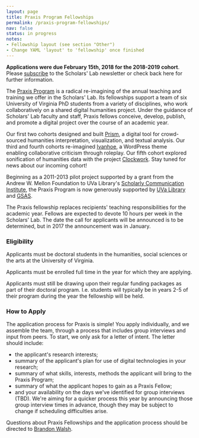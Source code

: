 ```yaml
---
layout: page
title: Praxis Program Fellowships
permalink: /praxis-program-fellowships/
nav: false
status: in progress
notes:
- Fellowship layout (see section "Other")
- Change YAML 'layout' to 'fellowship' once finished
---
```


**Applications were due February 15th, 2018 for the 2018-2019 cohort**. Please [subscribe](https://eepurl.com/fJ9J) to the Scholars' Lab newsletter or check back here for further information.

The [Praxis Program](http://praxis.scholarslab.org/) is a radical re-imagining of the annual teaching and training we offer in the Scholars' Lab. Its fellowships support a team of six University of Virginia PhD students from a variety of disciplines, who work collaboratively on a shared digital humanities project. Under the guidance of Scholars' Lab faculty and staff, Praxis fellows conceive, develop, publish, and promote a digital project over the course of an academic year.

Our first two cohorts designed and built [Prism](http://prism.scholarslab.org/), a digital tool for crowd-sourced humanities interpretation, visualization, and textual analysis. Our third and fourth cohorts re-imagined [Ivanhoe](http://ivanhoe.scholarslab.org/), a WordPress theme enabling collaborative criticism through roleplay. Our fifth cohort explored sonification of humanities data with the project [Clockwork](http://clockwork.scholarslab.org/). Stay tuned for news about our incoming cohort!

Beginning as a 2011-2013 pilot project supported by a grant from the Andrew W. Mellon Foundation to UVa Library's [Scholarly Communication Institute](http://uvasci.org), the Praxis Program is now generously supported by [UVa Library](http://www.library.virginia.edu/) and [GSAS](http://gsas.virginia.edu/).

The Praxis fellowship replaces recipients' teaching responsibilities for the academic year. Fellows are expected to devote 10 hours per week in the Scholars' Lab. The date the call for applicants will be announced is to be determined, but in 2017 the announcement was in January.

### Eligibility

Applicants must be doctoral students in the humanities, social sciences or the arts at the University of Virginia.

Applicants must be enrolled full time in the year for which they are applying.

Applicants must still be drawing upon their regular funding packages as part of their doctoral program. I.e. students will typically be in years 2-5 of their program during the year the fellowship will be held.

### How to Apply

The application process for Praxis is simple! You apply individually, and we assemble the team, through a process that includes group interviews and input from peers. To start, we only ask for a letter of intent. The letter should include:

* the applicant's research interests;
* summary of the applicant's plan for use of digital technologies in your research;
* summary of what skills, interests, methods the applicant will bring to the Praxis Program;
* summary of what the applicant hopes to gain as a Praxis Fellow;
* and your availability on the days we've identified for group interviews (TBD). We're aiming for a quicker process this year by announcing those group interview times in advance, though they may be subject to change if scheduling difficulties arise.

Questions about Praxis Fellowships and the application process should be directed to [Brandon Walsh](mailto:bmw9t@virginia.edu).
